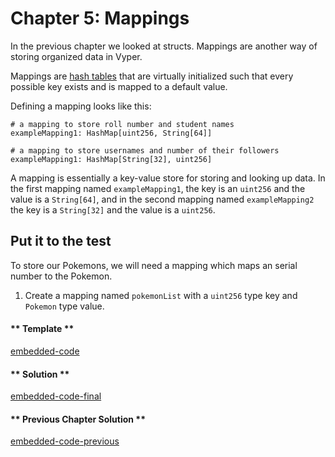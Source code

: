 # Chapter 5: Mappings

In the previous chapter we looked at structs. Mappings are another way of storing organized data in Vyper.

Mappings are [hash tables](https://en.wikipedia.org/wiki/Hash_table) that are virtually initialized such that every possible key exists and is mapped to a default value.

Defining a mapping looks like this:

```vyper
# a mapping to store roll number and student names
exampleMapping1: HashMap[uint256, String[64]]

# a mapping to store usernames and number of their followers
exampleMapping1: HashMap[String[32], uint256]
```

A mapping is essentially a key-value store for storing and looking up data. In the first mapping named `exampleMapping1`, the key is an `uint256` and the value is a `String[64]`, and in the second mapping named `exampleMapping2` the key is a `String[32]` and the value is a `uint256`.

## Put it to the test

To store our Pokemons, we will need a mapping which maps an serial number to the Pokemon.

1. Create a mapping named `pokemonList` with a `uint256` type key and `Pokemon` type value.

<!-- tabs:start -->

#### ** Template **

[embedded-code](../assets/1/1.5-template-code.vy ':include :type=code embed-template')

#### ** Solution **

[embedded-code-final](../assets/1/1.5-finished-code.vy ':include :type=code embed-final')

#### ** Previous Chapter Solution **

[embedded-code-previous](../assets/1/1.4-finished-code.vy ':include :type=code embed-previous')

<!-- tabs:end -->
